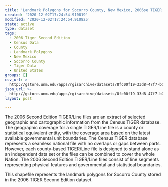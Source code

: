 ```yaml
---
title: 'Landmark Polygons for Socorro County, New Mexico, 2006se TIGER'
created: '2020-12-02T17:24:54.910819'
modified: '2020-12-02T17:24:54.910825'
state: active
type: dataset
tags:
  - 2006 Tiger Second Edition
  - Census Data
  - County
  - Landmark Polygons
  - New Mexico
  - Socorro County
  - Tiger Data
  - United States
groups: []
csv_url: >-
  http://gstore.unm.edu/apps/rgisarchive/datasets/8fc00f19-33d8-47f7-b081-cf48c67790d8/tgr2006se_soco_lpy.derived.csv
json_url: >-
  http://gstore.unm.edu/apps/rgisarchive/datasets/8fc00f19-33d8-47f7-b081-cf48c67790d8/tgr2006se_soco_lpy.derived.json
layout: post

---
```

The 2006 Second Edition TIGER/Line files are an extract of selected geographic and cartographic information from the Census TIGER database.  The geographic coverage for a single TIGER/Line file is a county or statistical equivalent entity, with the coverage area based on the latest available governmental unit boundaries. The Census TIGER database represents a seamless national file with no overlaps or gaps between parts.  However, each county-based TIGER/Line file is designed to stand alone as an independent data set or the files can be combined to cover the whole Nation.  The 2006 Second Edition  TIGER/Line files consist of line segments representing physical features and governmental and statistical boundaries.  

This shapefile represents the landmark polygons for Socorro County stored in the 2006 TIGER Second Edition dataset.
